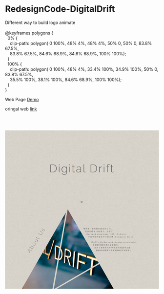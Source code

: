 # RedesignCode-DigitalDrift

<html>

Different way to build logo animate<br/><br/>
@keyframes polygons {<br/>
&nbsp;&nbsp;0% {<br/>
&nbsp;&nbsp;&nbsp;&nbsp;clip-path: polygon( 0 100%, 48% 4%, 48% 4%, 50% 0, 50% 0, 83.8% 67.5%, <br/>
&nbsp;&nbsp;&nbsp;&nbsp;83.8% 67.5%, 84.6% 68.9%, 84.6% 68.9%, 100% 100%);<br/>
&nbsp;&nbsp;}<br/>
&nbsp;&nbsp;100% {<br/>
&nbsp;&nbsp;&nbsp;&nbsp;clip-path: polygon( 0 100%, 48% 4%, 33.4% 100%, 34.9% 100%, 50% 0, 83.8% 67.5%, <br/>
&nbsp;&nbsp;&nbsp;&nbsp;35.5% 100%, 38.1% 100%, 84.6% 68.9%, 100% 100%);<br/>
&nbsp;&nbsp;}<br/>
}<br/>


Web Page <a href="http://htmlpreview.github.io/?https://github.com/tyrionchiang/RedesignCode-DigitalDrift/blob/master/index.html">Demo</a>

oringal web <a href="http://www.ddrift.com/#2">link</a>


<br/><br/>

</html>

![Example](https://github.com/tyrionchiang/RedesignCode-DigitalDrift/blob/master/img/ddriftPageScreenShot.jpg)
